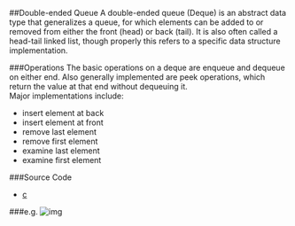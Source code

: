 ##Double-ended Queue
A double-ended queue (Deque) is an abstract data type that generalizes a queue, for which elements can be added to or removed from either the front (head) or back (tail). It is also often called a head-tail linked list, though properly this refers to a specific data structure implementation.</br>

###Operations
The basic operations on a deque are enqueue and dequeue on either end. Also generally implemented are peek operations, which return the value at that end without dequeuing it.</br>
Major implementations include:

* insert element at back
* insert element at front
* remove last element
* remove first element
* examine last element
* examine first element

###Source Code

* [c](https://github.com/wuzhiyi/data-structure/blob/master/deque.c)

###e.g.
![img](https://cloud.githubusercontent.com/assets/9131176/9577864/c6261ed8-5017-11e5-95e7-9ccf6193635b.png)</br>

